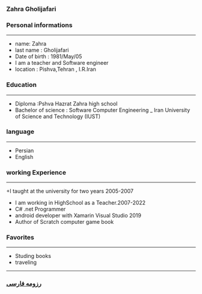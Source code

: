 
### Zahra Gholijafari


### Personal informations

---
+ name: Zahra
+ last name : Gholijafari
+ Date of birth : 1981/May/05
+ I am a teacher and Software engineer
+ location : Pishva,Tehran , I.R.Iran

### Education

---
+ Diploma :Pshva Hazrat Zahra high school
+ Bachelor of science : Software Computer Engineering
_ Iran University of Science and Technology (IUST)

### language

---
+ Persian
+ English


### working Experience

---
+I taught at the university for two years 2005-2007
+  I am working in HighSchool as a Teacher.2007-2022
+ C# .net Programmer
+ android developer with Xamarin Visual Studio 2019
+ Author of Scratch computer game book

### Favorites

---
+ Studing books
+ traveling 



--- 
### [رزومه فارسی](resume-fa.md)
